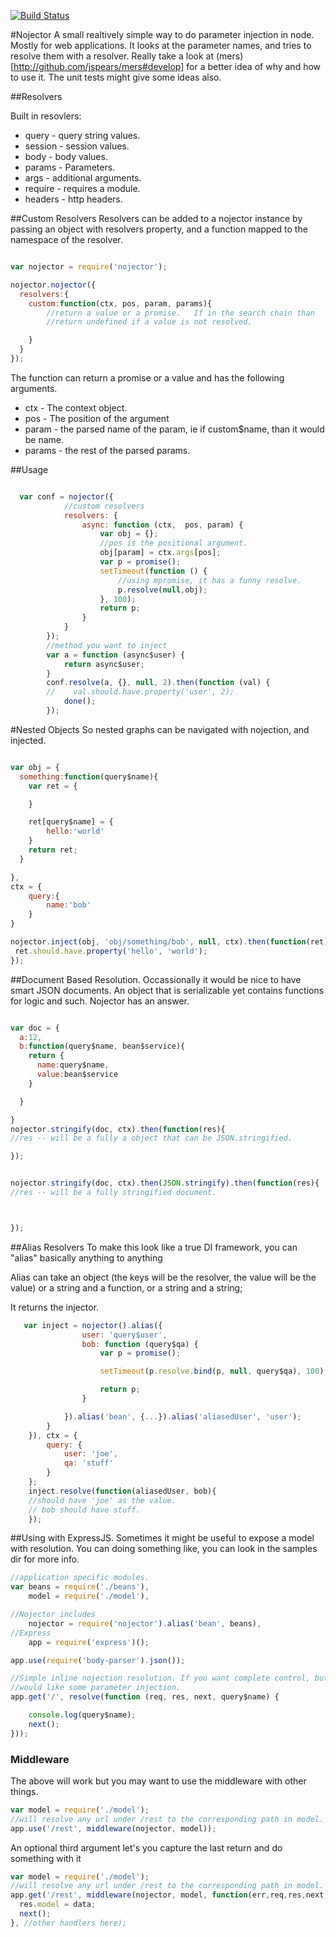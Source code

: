 [![Build Status](https://travis-ci.org/jspears/nojector.svg)](https://travis-ci.org/jspears/nojector)

#Nojector
A small realtively simple way to do parameter injection in node. Mostly for
web applications.  It looks at the parameter names, and tries to resolve them
with a resolver.  Really take a look at (mers)[http://github.com/jspears/mers#develop] for
a better idea of why and how to use it.  The unit tests might give some ideas also.


##Resolvers

Built in resovlers:
* query - query string values.
* session - session values.
* body - body values.
* params - Parameters.
* args - additional arguments.
* require - requires a module.
* headers - http headers.

##Custom Resolvers
Resolvers can be added to a nojector instance by passing an object with resolvers property, and a function mapped to
the namespace of the resolver.

```javascript

var nojector = require('nojector');

nojector.nojector({
  resolvers:{
    custom:function(ctx, pos, param, params){
        //return a value or a promise.   If in the search chain than
        //return undefined if a value is not resolved.

    }
  }
});


```

The function can return a promise or a value and has the following arguments.

* ctx - The context object.
* pos - The position of the argument
* param - the parsed name of the param, ie if custom$name, than it would be name.
* params - the rest of the parsed params.




##Usage


```javascript

  var conf = nojector({
            //custom resolvers
            resolvers: {
                async: function (ctx,  pos, param) {
                    var obj = {};
                    //pos is the positional argument.
                    obj[param] = ctx.args[pos];
                    var p = promise();
                    setTimeout(function () {
                        //using mpromise, it has a funny resolve.
                        p.resolve(null,obj);
                    }, 100);
                    return p;
                }
            }
        });
        //method you want to inject
        var a = function (async$user) {
            return async$user;
        }
        conf.resolve(a, {}, null, 2).then(function (val) {
        //    val.should.have.property('user', 2);
            done();
        });
```

#Nested Objects
So nested graphs can be navigated with nojection, and injected.

```javascript

var obj = {
  something:function(query$name){
    var ret = {

    }

    ret[query$name] = {
        hello:'world'
    }
    return ret;
  }

},
ctx = {
    query:{
        name:'bob'
    }
}

nojector.inject(obj, 'obj/something/bob', null, ctx).then(function(ret){
 ret.should.have.property('hello', 'world');
});
```


##Document Based Resolution.
Occassionally it would be nice to have smart JSON documents. An object that is serializable yet contains functions for
logic and such.  Nojector has an answer.

```javascript

var doc = {
  a:12,
  b:function(query$name, bean$service){
    return {
      name:query$name,
      value:bean$service
    }

  }

}
nojector.stringify(doc, ctx).then(function(res){
//res -- will be a fully a object that can be JSON.stringified.

});


nojector.stringify(doc, ctx).then(JSON.stringify).then(function(res){
//res -- will be a fully stringified document.



});

```


##Alias Resolvers
To make this look like a true DI framework, you can "alias" basically
anything to anything

Alias can take an object (the keys will be the resolver, the value will be the value)
or a string and a function,
or a string and a string;

It returns the injector.

```javascript
   var inject = nojector().alias({
                user: 'query$user',
                bob: function (query$qa) {
                    var p = promise();

                    setTimeout(p.resolve.bind(p, null, query$qa), 100);

                    return p;
                }

            }).alias('bean', {...}).alias('aliasedUser', 'user');
        }
    }), ctx = {
        query: {
            user: 'joe',
            qa: 'stuff'
        }
    };
    inject.resolve(function(aliasedUser, bob){
    //should have 'joe' as the value.
    // bob should have stuff.
    });

```

##Using with ExpressJS.
Sometimes it might be useful to expose a model with resolution.
You can doing something like, you can look in the samples dir for more info.

```javascript
//application specific modules.
var beans = require('./beans'),
    model = require('./model'),

//Nojector includes
    nojector = require('nojector').alias('bean', beans),
//Express
    app = require('express')();

app.use(require('body-parser').json());

//Simple inline nojection resolution. If you want complete control, but
//would like some parameter injection.
app.get('/', resolve(function (req, res, next, query$name) {

    console.log(query$name);
    next();
}));

```


### Middleware
The above will work but you  may want to use the middleware with other things.
```javascript
var model = require('./model');
//will resolve any url under /rest to the corresponding path in model.
app.use('/rest', middleware(nojector, model));

```

An optional third argument let's you capture the last return and do something with it
```javascript
var model = require('./model');
//will resolve any url under /rest to the corresponding path in model.
app.get('/rest', middleware(nojector, model, function(err,req,res,next, data){
  res.model = data;
  next();
}, //other handlers here);

```

